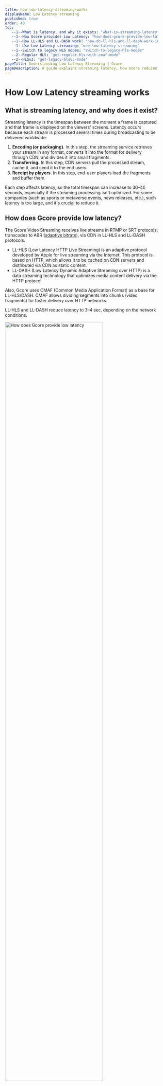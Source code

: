 ```yaml
---
title: how-low-latency-streaming-works
displayName: Low Latency streaming
published: true
order: 40
toc:
   --1--What is latency, and why it exists: "what-is-streaming-latency-and-why-does-it-exist"
   --1--How Gcore provides Low Latency: "how-does-gcore-provide-low-latency"
   --1--How LL-HLS and LL-DASH work: "how-do-ll-hls-and-ll-dash-work-in-comparison-to-the-standard-approach"
   --1--Use Low Latency streaming: "use-low-latency-streaming"
   --1--Switch to legacy HLS modes: "switch-to-legacy-hls-modes"
   --2--Regular HLS: "get-regular-hls-with-cmaf-mode"
   --2--HLSv3: "get-legacy-hlsv3-mode"
pageTitle: Understanding Low Latency Streaming | Gcore 
pageDescription: A guide explains streaming latency, how Gcore reduces it with LL-HLS and LL-DASH protocols, and how to use them.
---
```

# How Low Latency streaming works

## What is streaming latency, and why does it exist?

Streaming latency is the timespan between the moment a frame is captured and that frame is displayed on the viewers' screens. Latency occurs because each stream is processed several times during broadcasting to be delivered worldwide:

1.  **Encoding (or packaging).** In this step, the streaming service retrieves your stream in any format, converts it into the format for delivery through CDN, and divides it into small fragments.
2.  **Transferring.** In this step, CDN servers pull the processed stream, cache it, and send it to the end users.
3.  **Receipt by players.** In this step, end-user players load the fragments and buffer them.

Each step affects latency, so the total timespan can increase to 30–40 seconds, especially if the streaming processing isn't optimized. For some companies (such as sports or metaverse events, news releases, etc.), such latency is too large, and it's crucial to reduce it.

## How does Gcore provide low latency?

The Gcore Video Streaming receives live streams in RTMP or SRT protocols; transcodes to ABR (<a href="https://gcore.com/docs/streaming-platform/live-streams-and-videos-protocols-and-codecs/output-parameters-after-transcoding-bitrate-frame-rate-and-codecs#output-parameters-after-transcoding" target="_blank">adaptive bitrate</a>), via CDN in LL-HLS and LL-DASH protocols.

- LL-HLS (Low Latency HTTP Live Streaming) is an adaptive protocol developed by Apple for live streaming via the Internet. This protocol is based on HTTP, which allows it to be cached on CDN servers and distributed via CDN as static content. 
- LL-DASH (Low Latency Dynamic Adaptive Streaming over HTTP) is a data streaming technology that optimizes media content delivery via the HTTP protocol.

Also, Gcore uses CMAF (Common Media Application Format) as a base for LL-HLS/DASH. CMAF allows dividing segments into chunks (video fragments) for faster delivery over HTTP networks.

LL-HLS and LL-DASH reduce latency to 3–4 sec, depending on the network conditions.

<img src="https://assets.gcore.pro/docs/streaming-platform/live-streams-and-videos-protocols-and-codecs/how-low-latency-streaming-works/13544135637137.png" alt="How does Gcore provide low latency" width="80%">

## How do LL-HLS and LL-DASH work in comparison to the standard approach?

The standard video delivery approach involves sending the entirely created segment to the CDN, and once the CDN receives the complete segment, it transmits it to the player. With this approach, video latency depends on segment length. For example, if a segment is 7 seconds long when requesting and processing the first segment, the player displays a frame that is already 7 seconds late compared to the actual time.

<img src="https://assets.gcore.pro/docs/streaming-platform/live-streams-and-videos-protocols-and-codecs/how-low-latency-streaming-works/13082039137553.png" alt="How do LL-HLS and LL-DASH work in comparison to the standard approach?" width="80%">

The Low Latency approach uses the CMAF-CTE extension (Chunked Transfer-Encoding), which helps divide live stream segments into small, non-overlapping, and independent fragments (chunks) with a length of 0.5–2 seconds. The independence of the chunks allows the encoder not to wait for the end of the complete loading of the segment but to send it to the CDN and the player in ready-made small fragments.

This approach helps eliminate the segment duration factor affecting video latency in standard video delivery methods. Therefore, latency for 10-second and 2-second segments will be the same and minimal. The total latency between the CDN server and the viewers will be at most 4 seconds.

Compared to the standard approach, a 7-second segment will be divided into 2–3 seconds chunks. Thus, the total latency will be lower.

<img src="https://assets.gcore.pro/docs/streaming-platform/live-streams-and-videos-protocols-and-codecs/how-low-latency-streaming-works/13082040364817.png" alt="Compared to the standard approach" width="80%">

## Use Low Latency streaming

We support <a href="https://gcore.com/news/low-latency-hls/" target="_blank">Low Latency streaming</a> by default. It means your live streams are automatically transcoded to LL-HLSv6 or LL-DASH protocol when you <a href="https://gcore.com/docs/streaming-platform/live-streaming/create-a-live-stream" target="_blank">create and configure a live stream</a>. Links for embedding the live stream to your own player contain the */cmaf/* part and look as follows:

- ```https://12345.gvideo.io/cmaf/12345_111/index.mpd``` (LL-DASH, which is supported by any device but does not work with iOS). 
- ```https://12345.gvideo.io/cmaf/12345_111/master.m3u8``` (LL HLSv6, which is supported by iOS (Safari browser) but doesn’t work with non-Apple devices).

where *12345* is the unique ID of your account and *111* is the unique live stream ID.

## Switch to legacy HLS modes

We also support legacy modes for full backward HLS compatibility across all devices and infrastructures. 

### Get Regular HLS with CMAF mode  

Add at the end of the link for embedding the query string as follows:  

```
https://12345.gvideo.io/cmaf/12345_111/master.m3u8?HLS_version=cmaf
```
To return to using LL HLS, delete the query parameter in bold or replace it with the parameter: *?HLS_version=ll* (these actions are identical).

### Get legacy HLSv3 mode  

Contact the [support team](mailto:support@gcore.com) and ask to enable legacy HLSv3 mode for your account or add  *low_latency_enabled=false* parameter to the body of <a href="https://api.gcore.com/docs/streaming#tag/Streams/operation/patch_streams_id" target="_blank">the API request</a>.

The changeover to the legacy format will be displayed in the URL:

```
https://12345.gvideo.io/streams/12345_111/playlist.m3u8
```
